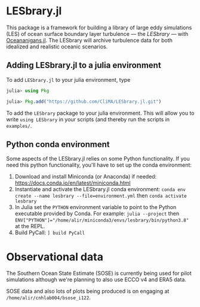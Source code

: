 # LESbrary.jl

This package is a framework for building a library of large eddy simulations (LES) of ocean surface boundary layer turbulence — the _LESbrary_ — with [Oceananigans.jl](https://github.com/climate-machine/Oceananigans.jl).
The LESbrary will archive turbulence data for both idealized and realistic oceanic scenarios.

## Adding LESbrary.jl to a julia environment

To add `LESbrary.jl` to your julia environment, type

```julia
julia> using Pkg

julia> Pkg.add("https://github.com/CliMA/LESbrary.jl.git")
```

To add the `LESbrary` package to your julia environment. This will allow you to write `using LESbrary` in your scripts (and thereby run the scripts in `examples/`.

## Python conda environment

Some aspects of the LESbrary.jl relies on some Python functionality. If you need this python functionality, you'll have to set up the conda environment:

1. Download and install Miniconda (or Anaconda) if needed: https://docs.conda.io/en/latest/miniconda.html
2. Instantiate and activate the LESbrary.jl conda environment: `conda env create --name lesbrary --file=environment.yml` then `conda activate lesbrary`
3. In Julia set the `PYTHON` environment variable to point to the Python executable provided by Conda. For example: `julia --project` then `ENV["PYTHON"]="/home/alir/miniconda3/envs/lesbrary/bin/python3.8"` at the REPL.
4. Build PyCall: `] build PyCall`

# Observational data

The Southern Ocean State Estimate (SOSE) is currently being used for pilot simulations although we're planning to also use ECCO v4 and ERA5 data.

SOSE data and also lots of plots being produced is on engaging at `/home/alir/cnhlab004/bsose_i122`.
